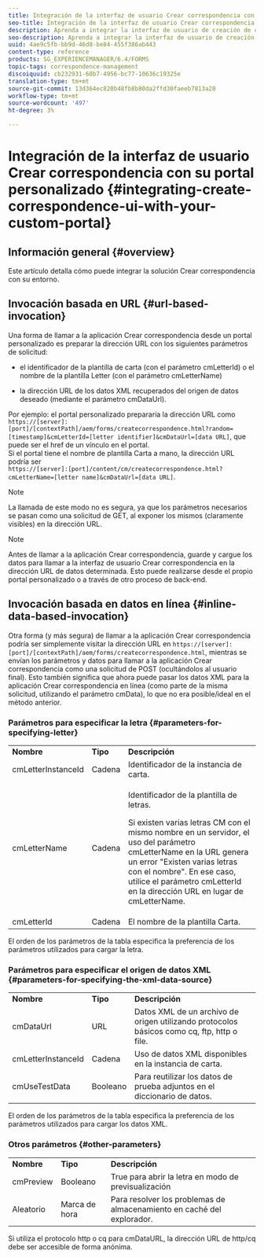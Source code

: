 ```yaml
---
title: Integración de la interfaz de usuario Crear correspondencia con su portal personalizado
seo-title: Integración de la interfaz de usuario Crear correspondencia con su portal personalizado
description: Aprenda a integrar la interfaz de usuario de creación de correspondencia con su portal personalizado
seo-description: Aprenda a integrar la interfaz de usuario de creación de correspondencia con su portal personalizado
uuid: 4ae9c5fb-bb9d-46d8-be84-455f386ab443
content-type: reference
products: SG_EXPERIENCEMANAGER/6.4/FORMS
topic-tags: correspondence-management
discoiquuid: cb232931-60b7-4956-bc77-10636c19325e
translation-type: tm+mt
source-git-commit: 13d364ec820b48fb8b80da2ffd30faeeb7813a28
workflow-type: tm+mt
source-wordcount: '497'
ht-degree: 3%

---
```



# Integración de la interfaz de usuario Crear correspondencia con su portal personalizado {#integrating-create-correspondence-ui-with-your-custom-portal}

## Información general {#overview}

Este artículo detalla cómo puede integrar la solución Crear correspondencia con su entorno.

## Invocación basada en URL {#url-based-invocation}

Una forma de llamar a la aplicación Crear correspondencia desde un portal personalizado es preparar la dirección URL con los siguientes parámetros de solicitud:

* el identificador de la plantilla de carta (con el parámetro cmLetterId) o el nombre de la plantilla Letter (con el parámetro cmLetterName)

* la dirección URL de los datos XML recuperados del origen de datos deseado (mediante el parámetro cmDataUrl).

Por ejemplo: el portal personalizado prepararía la dirección URL como\
`https://[server]:[port]/[contextPath]/aem/forms/createcorrespondence.html?random=[timestamp]&cmLetterId=[letter identifier]&cmDataUrl=[data URL]`, que puede ser el href de un vínculo en el portal.\
Si el portal tiene el nombre de plantilla Carta a mano, la dirección URL podría ser\
`https://[server]:[port]/content/cm/createcorrespondence.html?cmLetterName=[letter name]&cmDataUrl=[data URL]`.

>[!NOTE]
>
>La llamada de este modo no es segura, ya que los parámetros necesarios se pasan como una solicitud de GET, al exponer los mismos (claramente visibles) en la dirección URL.

>[!NOTE]
>
>Antes de llamar a la aplicación Crear correspondencia, guarde y cargue los datos para llamar a la interfaz de usuario Crear correspondencia en la dirección URL de datos determinada. Esto puede realizarse desde el propio portal personalizado o a través de otro proceso de back-end.

## Invocación basada en datos en línea {#inline-data-based-invocation}

Otra forma (y más segura) de llamar a la aplicación Crear correspondencia podría ser simplemente visitar la dirección URL en `https://[server]:[port]/[contextPath]/aem/forms/createcorrespondence.html`, mientras se envían los parámetros y datos para llamar a la aplicación Crear correspondencia como una solicitud de POST (ocultándolos al usuario final). Esto también significa que ahora puede pasar los datos XML para la aplicación Crear correspondencia en línea (como parte de la misma solicitud, utilizando el parámetro cmData), lo que no era posible/ideal en el método anterior.

### Parámetros para especificar la letra {#parameters-for-specifying-letter}

<table> 
 <tbody>
  <tr>
   <td><strong>Nombre</strong></td> 
   <td><strong>Tipo</strong></td> 
   <td><strong>Descripción</strong></td> 
  </tr>
  <tr>
   <td>cmLetterInstanceId</td> 
   <td>Cadena</td> 
   <td>Identificador de la instancia de carta.</td> 
  </tr>
  <tr>
   <td>cmLetterName</td> 
   <td>Cadena</td> 
   <td><p>Identificador de la plantilla de letras. </p> <p>Si existen varias letras CM con el mismo nombre en un servidor, el uso del parámetro cmLetterName en la URL genera un error "Existen varias letras con el nombre". En ese caso, utilice el parámetro cmLetterId en la dirección URL en lugar de cmLetterName.</p> </td> 
  </tr>
  <tr>
   <td>cmLetterId</td> 
   <td>Cadena</td> 
   <td>El nombre de la plantilla Carta.</td> 
  </tr>
 </tbody>
</table>

El orden de los parámetros de la tabla especifica la preferencia de los parámetros utilizados para cargar la letra.

### Parámetros para especificar el origen de datos XML {#parameters-for-specifying-the-xml-data-source}

<table> 
 <tbody>
  <tr>
   <td><strong>Nombre</strong></td> 
   <td><strong>Tipo</strong></td> 
   <td><strong>Descripción</strong></td> 
  </tr>
  <tr>
   <td>cmDataUrl<br /> </td> 
   <td>URL</td> 
   <td>Datos XML de un archivo de origen utilizando protocolos básicos como cq, ftp, http o file.<br /> </td> 
  </tr>
  <tr>
   <td>cmLetterInstanceId</td> 
   <td>Cadena</td> 
   <td>Uso de datos XML disponibles en la instancia de carta.</td> 
  </tr>
  <tr>
   <td>cmUseTestData</td> 
   <td>Booleano</td> 
   <td>Para reutilizar los datos de prueba adjuntos en el diccionario de datos.</td> 
  </tr>
 </tbody>
</table>

El orden de los parámetros de la tabla especifica la preferencia de los parámetros utilizados para cargar los datos XML.

### Otros parámetros {#other-parameters}

<table> 
 <tbody>
  <tr>
   <td><strong>Nombre</strong></td> 
   <td><strong>Tipo</strong></td> 
   <td><strong>Descripción</strong></td> 
  </tr>
  <tr>
   <td>cmPreview<br /> </td> 
   <td>Booleano</td> 
   <td>True para abrir la letra en modo de previsualización<br /> </td> 
  </tr>
  <tr>
   <td>Aleatorio</td> 
   <td>Marca de hora</td> 
   <td>Para resolver los problemas de almacenamiento en caché del explorador.</td> 
  </tr>
 </tbody>
</table>

Si utiliza el protocolo http o cq para cmDataURL, la dirección URL de http/cq debe ser accesible de forma anónima.
